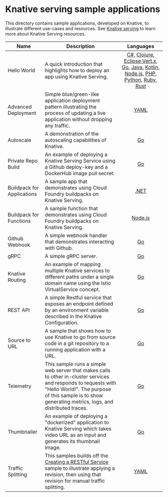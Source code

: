 # Knative serving sample applications

This directory contains sample applications, developed on Knative, to illustrate
different use-cases and resources. See
[Knative serving](https://github.com/knative/docs/tree/master/serving) to learn
more about Knative Serving resources.

| Name                       | Description                                                                                                                                                                                                              |                                                                                                                                                                                                        Languages                                                                                                                                                                                                        |
| -------------------------- | ------------------------------------------------------------------------------------------------------------------------------------------------------------------------------------------------------------------------ | :---------------------------------------------------------------------------------------------------------------------------------------------------------------------------------------------------------------------------------------------------------------------------------------------------------------------------------------------------------------------------------------------------------------------: |
| Hello World                | A quick introduction that highlights how to deploy an app using Knative Serving.                                                                                                                                         | [C#](helloworld-csharp/README.md), [Clojure](helloworld-clojure/README.md), [Eclipse Vert.x](helloworld-vertx/README.md), [Go](helloworld-go/README.md), [Java](helloworld-java/README.md), [Kotlin](helloworld-kotlin/README.md), [Node.js](helloworld-nodejs/README.md), [PHP](helloworld-php/README.md), [Python](helloworld-python/README.md), [Ruby](helloworld-ruby/README.md), [Rust](helloworld-rust/README.md) |
| Advanced Deployment        | Simple blue/green-like application deployment pattern illustrating the process of updating a live application without dropping any traffic.                                                                              |                                                                                                                                                                                            [YAML](blue-green-deployment.md)                                                                                                                                                                                             |
| Autoscale                  | A demonstration of the autoscaling capabilities of Knative.                                                                                                                                                              |                                                                                                                                                                                              [Go](autoscale-go/README.md)                                                                                                                                                                                               |
| Private Repo Build         | An example of deploying a Knative Serving Service using a Github deploy-key and a DockerHub image pull secret.                                                                                                           |                                                                                                                                                                                          [Go](build-private-repo-go/README.md)                                                                                                                                                                                          |
| Buildpack for Applications | A sample app that demonstrates using Cloud Foundry buildpacks on Knative Serving.                                                                                                                                        |                                                                                                                                                                                         [.NET](buildpack-app-dotnet/README.md)                                                                                                                                                                                          |
| Buildpack for Functions    | A sample function that demonstrates using Cloud Foundry buildpacks on Knative Serving.                                                                                                                                   |                                                                                                                                                                                     [Node.js](buildpack-function-nodejs/README.md)                                                                                                                                                                                      |
| Github Webhook             | A simple webhook handler that demonstrates interacting with Github.                                                                                                                                                      |                                                                                                                                                                                              [Go](gitwebhook-go/README.md)                                                                                                                                                                                              |
| gRPC                       | A simple gRPC server.                                                                                                                                                                                                    |                                                                                                                                                                                              [Go](grpc-ping-go/README.md)                                                                                                                                                                                               |
| Knative Routing            | An example of mapping multiple Knative services to different paths under a single domain name using the Istio VirtualService concept.                                                                                    |                                                                                                                                                                                           [Go](knative-routing-go/README.md)                                                                                                                                                                                            |
| REST API                   | A simple Restful service that exposes an endpoint defined by an environment variable described in the Knative Configuration.                                                                                             |                                                                                                                                                                                               [Go](rest-api-go/README.md)                                                                                                                                                                                               |
| Source to URL              | A sample that shows how to use Knative to go from source code in a git repository to a running application with a URL.                                                                                                   |                                                                                                                                                                                            [Go](source-to-url-go/README.md)                                                                                                                                                                                             |
| Telemetry                  | This sample runs a simple web server that makes calls to other in-cluster services and responds to requests with "Hello World!". The purpose of this sample is to show generating metrics, logs, and distributed traces. |                                                                                                                                                                                              [Go](telemetry-go/README.md)                                                                                                                                                                                               |
| Thumbnailer                | An example of deploying a "dockerized" application to Knative Serving which takes video URL as an input and generates its thumbnail image.                                                                               |                                                                                                                                                                                             [Go](thumbnailer-go/README.md)                                                                                                                                                                                              |
| Traffic Splitting          | This samples builds off the [Creating a RESTful Service](./rest-api-go) sample to illustrate applying a revision, then using that revision for manual traffic splitting.                                                 |                                                                                                                                                                                           [YAML](traffic-splitting/README.md)                                                                                                                                                                                           |
